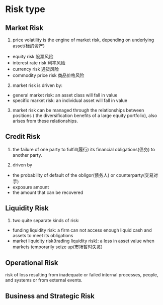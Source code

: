 # Risk type

## Market Risk

1. price volatility is the engine of market risk, depending on underlying asset(标的资产)

- equity risk 股票风险
- interest rate risk 利率风险
- currency risk 通货风险
- commodity price risk 商品价格风险

2. market risk is driven by:
- general market risk: an asset class will fall in value
- specific market risk: an individual asset will fall in value

3. market risk can be managed through the relationships between positions ( the diversification benefits of a large equity portfolio), also arises from these relationships.

## Credit Risk

1. the failure of one party to fulfill(履行) its financial obligations(债务) to another party.

2. driven by 
- the probability of default of the obligor(债务人) or counterparty(交易对手)
- exposure amount
- the amount that can be recovered

## Liquidity Risk

1. two quite separate  kinds of risk:
- funding liquidity risk: a firm can not access enough liquid cash and assets to meet its obligations
- market liquidity risk(trading liquidity risk): a loss in asset value when markets temporarily seize up(市场暂时失灵)

## Operational Risk

risk of loss resulting from inadequate or failed internal processes, people, and systems or from external events.

## Business and Strategic Risk


